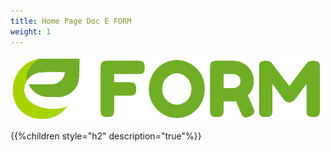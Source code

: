 ```yaml
---
title: Home Page Doc E FORM
weight: 1
---
```

![](logopreview.png?height=100px&classes=border,shadow)

{{%children style="h2" description="true"%}}
